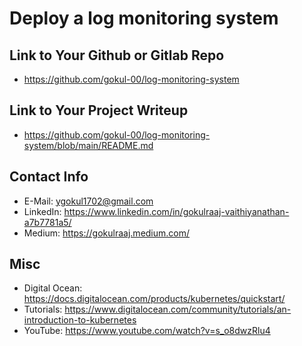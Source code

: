 # Deploy a log monitoring system

## Link to Your Github or Gitlab Repo

- https://github.com/gokul-00/log-monitoring-system

## Link to Your Project Writeup

- https://github.com/gokul-00/log-monitoring-system/blob/main/README.md

## Contact Info

- E-Mail: ygokul1702@gmail.com
- LinkedIn: https://www.linkedin.com/in/gokulraaj-vaithiyanathan-a7b7781a5/
- Medium: https://gokulraaj.medium.com/

## Misc

- Digital Ocean: https://docs.digitalocean.com/products/kubernetes/quickstart/
- Tutorials: https://www.digitalocean.com/community/tutorials/an-introduction-to-kubernetes
- YouTube: https://www.youtube.com/watch?v=s_o8dwzRlu4
